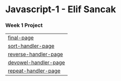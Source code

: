 <html lang="en">

<head>
  <meta charset="utf-8">

</head>

<body>

<h1>Javascript-1 - Elif Sancak </h1>

<h3>Week 1 Project </h3>

  <table width="40%">
    <tbody>
      <tr>
        <td><a href="https://elifsancak.github.io/javascript-1/week-1-project/index.html">final-page</a> </td>
      </tr>
      <tr>
        <td><a href="https://elifsancak.github.io/javascript-1/week-1-project/sort-handler">sort-handler-page</a> </td> </tr>
      <tr>
        <td><a href="https://elifsancak.github.io/javascript-1/week-1-project/reverse-handler">reverse-handler-page</td> </tr>
      <tr>
        <td><a href="https://elifsancak.github.io/javascript-1/week-1-project/devowel-handler">devowel-handler-page</td> </tr>
      <tr>
          <td><a href="https://elifsancak.github.io/javascript-1/week-1-project/repeat-handler">repeat-handler-page</td> </tr>           
    <tbody>
  </table>          
            
            
</body>

</html>